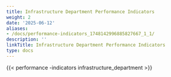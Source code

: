 ```yaml
---
title: Infrastructure Department Performance Indicators
weight: 2
date: '2025-06-12'
aliases:
- /docs/performance-indicators_1748142996885827667_1_1/
description: ''
linkTitle: Infrastructure Department Performance Indicators
type: docs
---
```


{{< performance -indicators infrastructure_department >}}
